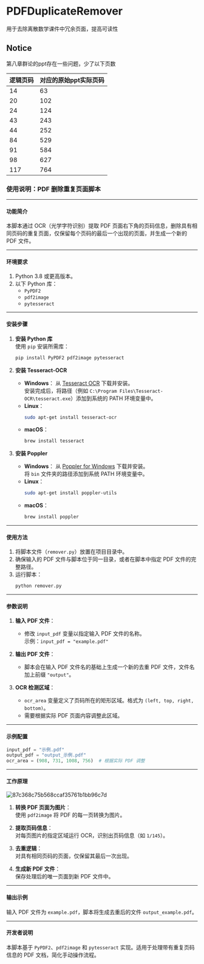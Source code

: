 # PDFDuplicateRemover

用于去除离散数学课件中冗余页面，提高可读性

## Notice

第八章群论的ppt存在一些问题，少了以下页数

| 逻辑页码 | 对应的原始ppt实际页码 |
| ---- | ------------ |
| 14   | 63           |
| 20   | 102          |
| 24   | 124          |
| 43   | 243          |
| 44   | 252          |
| 84   | 529          |
| 91   | 584          |
| 98   | 627          |
| 117  | 764          |

### 使用说明：PDF 删除重复页面脚本

---

#### **功能简介**

本脚本通过 OCR（光学字符识别）提取 PDF 页面右下角的页码信息，删除具有相同页码的重复页面，仅保留每个页码的最后一个出现的页面，并生成一个新的 PDF 文件。

---

#### **环境要求**

1. Python 3.8 或更高版本。
2. 以下 Python 库：
   - `PyPDF2`
   - `pdf2image`
   - `pytesseract`

---

#### **安装步骤**

1. **安装 Python 库**  
   使用 `pip` 安装所需库：
   ```bash
   pip install PyPDF2 pdf2image pytesseract
   ```

2. **安装 Tesseract-OCR**  
   - **Windows**：
     从 [Tesseract OCR](https://github.com/tesseract-ocr/tesseract) 下载并安装。  
     安装完成后，将路径（例如 `C:\Program Files\Tesseract-OCR\tesseract.exe`）添加到系统的 PATH 环境变量中。
   - **Linux**：
     ```bash
     sudo apt-get install tesseract-ocr
     ```
   - **macOS**：
     ```bash
     brew install tesseract
     ```

3. **安装 Poppler**  
   - **Windows**：
     从 [Poppler for Windows](http://blog.alivate.com.au/poppler-windows/) 下载并安装。  
     将 `bin` 文件夹的路径添加到系统 PATH 环境变量中。
   - **Linux**：
     ```bash
     sudo apt-get install poppler-utils
     ```
   - **macOS**：
     ```bash
     brew install poppler
     ```

---

#### **使用方法**

1. 将脚本文件（`remover.py`）放置在项目目录中。
2. 确保输入的 PDF 文件与脚本位于同一目录，或者在脚本中指定 PDF 文件的完整路径。
3. 运行脚本：
   ```bash
   python remover.py
   ```

---

#### **参数说明**

1. **输入 PDF 文件**：
   - 修改 `input_pdf` 变量以指定输入 PDF 文件的名称。  
     示例：`input_pdf = "example.pdf"`

2. **输出 PDF 文件**：
   - 脚本会在输入 PDF 文件名的基础上生成一个新的去重 PDF 文件，文件名加上前缀 `"output"`。

3. **OCR 检测区域**：
   - `ocr_area` 变量定义了页码所在的矩形区域。格式为 `(left, top, right, bottom)`。
   - 需要根据实际 PDF 页面内容调整此区域。

---

#### **示例配置**

```python
input_pdf = "示例.pdf"
output_pdf = "output_示例.pdf"
ocr_area = (908, 731, 1008, 756)  # 根据实际 PDF 调整
```

---

#### **工作原理**

![87c368c75b568ccaf35761b1bb96c7d](https://github.com/user-attachments/assets/ca391bb9-a2c0-42dc-ad9a-07e2c105f132)

1. **转换 PDF 页面为图片**：  
   使用 `pdf2image` 将 PDF 的每一页转换为图片。

2. **提取页码信息**：  
   对每页图片的指定区域运行 OCR，识别出页码信息（如 `1/145`）。

3. **去重逻辑**：  
   对具有相同页码的页面，仅保留其最后一次出现。

4. **生成新 PDF 文件**：  
   保存处理后的唯一页面到新 PDF 文件中。

---

#### **输出示例**

输入 PDF 文件为 `example.pdf`，脚本将生成去重后的文件 `output_example.pdf`。

---

#### **开发者说明**

本脚本基于 `PyPDF2`、`pdf2image` 和 `pytesseract` 实现。适用于处理带有重复页码信息的 PDF 文档，简化手动操作流程。
